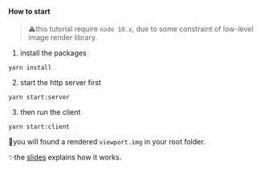 #### How to start
> ⚠️this tutorial require `node 10.x`, due to some constraint of low-level image render library.

1. install the packages

```
yarn install
```

2. start the http server first

```
yarn start:server
```

3. then run the client

```
yarn start:client
```

👀you will found a rendered `viewport.img` in your root folder.

✨the [slides](https://docs.google.com/presentation/d/1Lrxr_NYeH4VAlV5-mAhmp8I8gjhkG-H5wsqH8AEmtUI/edit?usp=sharing) explains how it works. 
